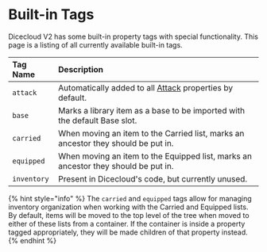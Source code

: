 # Built-in Tags

Dicecloud V2 has some built-in property tags with special functionality. This page is a listing of all currently available built-in tags.

| Tag Name | Description |
| :--- | :--- |
| `attack` | Automatically added to all [Attack](../documentation-for-properties/attackaction.md) properties by default. |
| `base` | Marks a library item as a base to be imported with the default Base slot. |
| `carried` | When moving an item to the Carried list, marks an ancestor they should be put in. |
| `equipped` | When moving an item to the Equipped list, marks an ancestor they should be put in. |
| `inventory` | Present in Dicecloud's code, but currently unused. |

{% hint style="info" %}
The `carried` and `equipped` tags allow for managing inventory organization when working with the Carried and Equipped lists. By default, items will be moved to the top level of the tree when moved to either of these lists from a container. If the container is inside a property tagged appropriately, they will be made children of that property instead.
{% endhint %}



